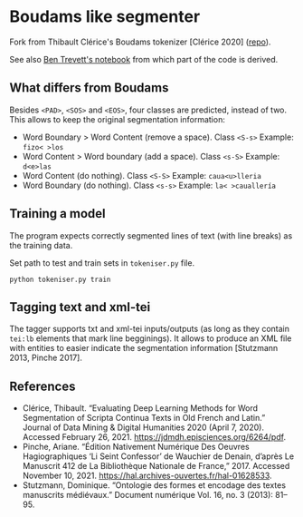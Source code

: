 # Boudams like segmenter

Fork from Thibault Clérice's Boudams tokenizer [Clérice 2020] ([repo](https://github.com/PonteIneptique/boudams)). 

See also [Ben Trevett's notebook](https://github.com/bentrevett/pytorch-seq2seq/blob/master/5%20-%20Convolutional%20Sequence%20to%20Sequence%20Learning.ipynb)
from which part of the code is derived. 

## What differs from Boudams

Besides `<PAD>`, `<SOS>` and `<EOS>`, four classes are predicted, instead of two. This allows to keep the original segmentation 
information:
- Word Boundary > Word Content (remove a space). Class `<S-s>` Example: `fizo< >los`
- Word Content > Word boundary (add a space). Class  `<s-S>` Example: `d<e>las`
- Word Content (do nothing). Class `<S-S>` Example: `caua<u>lleria`
- Word Boundary (do nothing). Class `<s-s>` Example: `la< >cauallería`

## Training a model

The program expects correctly segmented lines of text (with line breaks) as the training data.

Set path to test and train sets in `tokeniser.py` file. 

`python tokeniser.py train`


## Tagging text and xml-tei

The tagger supports txt and xml-tei inputs/outputs (as long as they contain `tei:lb` elements that mark line begginings).
It allows to produce an XML file with entities to easier
indicate the segmentation information [Stutzmann 2013, Pinche 2017].


## References

- Clérice, Thibault. “Evaluating Deep Learning Methods for Word Segmentation of Scripta Continua Texts in Old French and Latin.” Journal of Data Mining & Digital Humanities 2020 (April 7, 2020). Accessed February 26, 2021. https://jdmdh.episciences.org/6264/pdf.
- Pinche, Ariane. “Édition Nativement Numérique Des Oeuvres Hagiographiques ‘Li Seint Confessor’ de Wauchier de Denain, d’après Le Manuscrit 412 de La Bibliothèque Nationale de France,” 2017. Accessed November 10, 2021. https://hal.archives-ouvertes.fr/hal-01628533.
- Stutzmann, Dominique. “Ontologie des formes et encodage des textes manuscrits médiévaux.” Document numérique Vol. 16, no. 3 (2013): 81–95.
